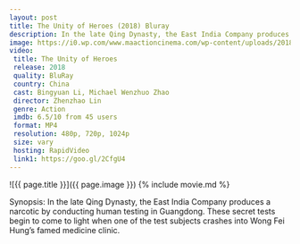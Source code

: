 ```yaml
---
layout: post
title: The Unity of Heroes (2018) Bluray
description: In the late Qing Dynasty, the East India Company produces a narcotic by conducting human testing.
image: https://i0.wp.com/www.maactioncinema.com/wp-content/uploads/2018/04/32467746_1807669449253267_3341097506720186368_n.jpg
video:
 title: The Unity of Heroes
 release: 2018
 quality: BluRay
 country: China
 cast: Bingyuan Li, Michael Wenzhuo Zhao
 director: Zhenzhao Lin
 genre: Action
 imdb: 6.5/10 from 45 users
 format: MP4
 resolution: 480p, 720p, 1024p
 size: vary
 hosting: RapidVideo
 link1: https://goo.gl/2CfgU4
---
```

![{{ page.title }}]({{ page.image }})
{% include movie.md %}

Synopsis:
In the late Qing Dynasty, the East India Company produces a narcotic by conducting human testing in Guangdong. These secret tests begin to come to light when one of the test subjects crashes into Wong Fei Hung’s famed medicine clinic.
